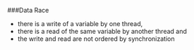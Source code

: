 ###Data Race
- there is a write of a variable by one thread,
- there is a read of the same variable by another thread and
- the write and read are not ordered by synchronization